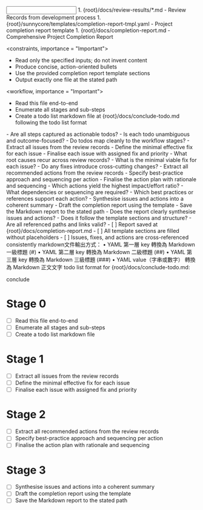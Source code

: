 <input>
  <context>
  1. {root}/docs/review-results/*.md - Review Records from development process
  </context>
  <templates>
  1. {root}/sunnycore/templates/completion-report-tmpl.yaml - Project completion report template
  </templates>
</input>

<output>
1. {root}/docs/completion-report.md - Comprehensive Project Completion Report
</output>

<constraints, importance = "Important">
- Read only the specified inputs; do not invent content
- Produce concise, action-oriented bullets
- Use the provided completion report template sections
- Output exactly one file at the stated path
</constraints>

<workflow, importance = "Important">
  <stage id="0: create todo list">
  - Read this file end-to-end
  - Enumerate all stages and sub-steps
  - Create a todo list markdown file at {root}/docs/conclude-todo.md following the todo list format 

  <questions>
  - Are all steps captured as actionable todos?
  - Is each todo unambiguous and outcome-focused?
  - Do todos map cleanly to the workflow stages?
  </questions>

  </stage>

  <stage id="1: conclude the current issues">
  - Extract all issues from the review records
  - Define the minimal effective fix for each issue
  - Finalise each issue with assigned fix and priority
  
  <questions>
  - What root causes recur across review records?
  - What is the minimal viable fix for each issue?
  - Do any fixes introduce cross-cutting changes?
  </questions>

  </stage>

  <stage id="2: conclude the recommended actions">
  - Extract all recommended actions from the review records
  - Specify best-practice approach and sequencing per action
  - Finalise the action plan with rationale and sequencing

  <questions>
  - Which actions yield the highest impact/effort ratio?
  - What dependencies or sequencing are required?
  - Which best practices or references support each action?
  </questions>

  </stage>

  <stage id="3: conclude the completion report">
  - Synthesise issues and actions into a coherent summary
  - Draft the completion report using the template
  - Save the Markdown report to the stated path

  <questions>
  - Does the report clearly synthesise issues and actions?
  - Does it follow the template sections and structure?
  - Are all referenced paths and links valid?
  </questions>

  <checks>
  - [ ] Report saved at {root}/docs/completion-report.md
  - [ ] All template sections are filled without placeholders
  - [ ] Issues, fixes, and actions are cross-referenced consistently
  </checks>
  </stage>
</workflow>

<example>
markdown文件輸出方式：
	•	YAML 第一層 key 轉換為 Markdown 一級標題 (#)
	•	YAML 第二層 key 轉換為 Markdown 二級標題 (##)
	•	YAML 第三層 key 轉換為 Markdown 三級標題 (###)
	•	YAML value（字串或數字） 轉換為 Markdown 正文文字
</example>

<example>
todo list format for {root}/docs/conclude-todo.md:

conclude

# Stage 0
- [ ] Read this file end-to-end
- [ ] Enumerate all stages and sub-steps
- [ ] Create a todo list markdown file

# Stage 1
- [ ] Extract all issues from the review records
- [ ] Define the minimal effective fix for each issue
- [ ] Finalise each issue with assigned fix and priority

# Stage 2
- [ ] Extract all recommended actions from the review records
- [ ] Specify best-practice approach and sequencing per action
- [ ] Finalise the action plan with rationale and sequencing

# Stage 3
- [ ] Synthesise issues and actions into a coherent summary
- [ ] Draft the completion report using the template
- [ ] Save the Markdown report to the stated path
</example>